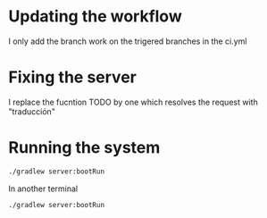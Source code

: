 # Updating the workflow

I only add the branch work on the trigered branches in the ci.yml

# Fixing the server

I replace the fucntion TODO by one which resolves the request with "traducción"

# Running the system 

```bash
./gradlew server:bootRun
```
In another terminal 

```bash
./gradlew server:bootRun
```